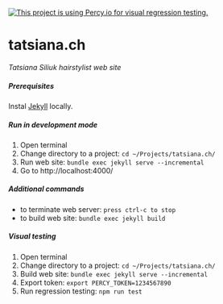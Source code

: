 [![This project is using Percy.io for visual regression testing.](https://percy.io/static/images/percy-badge.svg)](https://percy.io/3e4901a1/tatsiana.ch)

# tatsiana.ch
*Tatsiana Siliuk hairstylist web site*

##### Prerequisites
Instal [Jekyll](https://jekyllrb.com/) locally.

##### Run in development mode
1. Open terminal
2. Change directory to a project: `cd ~/Projects/tatsiana.ch/`
3. Run web site: `bundle exec jekyll serve --incremental`
4. Go to http://localhost:4000/

##### Additional commands
- to terminate web server: `press ctrl-c to stop`
- to build web site: `bundle exec jekyll build`

##### Visual testing
1. Open terminal
2. Change directory to a project: `cd ~/Projects/tatsiana.ch/`
3. Build web site: `bundle exec jekyll serve --incremental`
4. Export token: `export PERCY_TOKEN=1234567890`
5. Run regression testing: `npm run test`
